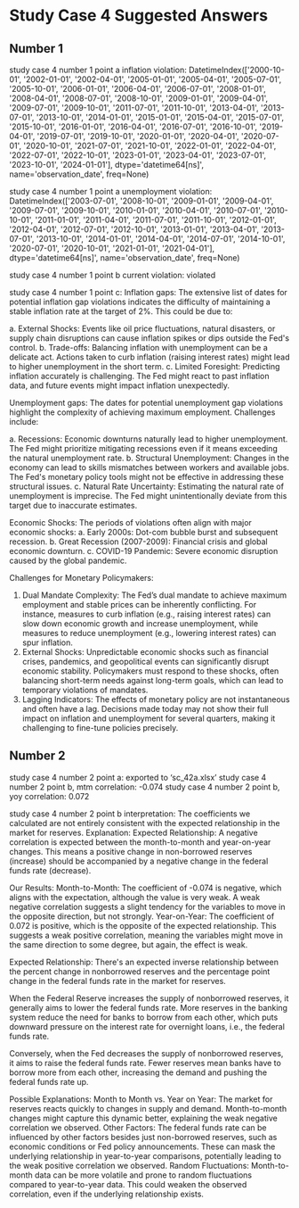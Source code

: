 # Study Case 4 Suggested Answers
## Number 1
study case 4 number 1 point a inflation violation: DatetimeIndex(['2000-10-01', '2002-01-01', '2002-04-01', '2005-01-01',
               '2005-04-01', '2005-07-01', '2005-10-01', '2006-01-01',
               '2006-04-01', '2006-07-01', '2008-01-01', '2008-04-01',
               '2008-07-01', '2008-10-01', '2009-01-01', '2009-04-01',
               '2009-07-01', '2009-10-01', '2011-07-01', '2011-10-01',
               '2013-04-01', '2013-07-01', '2013-10-01', '2014-01-01',
               '2015-01-01', '2015-04-01', '2015-07-01', '2015-10-01',
               '2016-01-01', '2016-04-01', '2016-07-01', '2016-10-01',
               '2019-04-01', '2019-07-01', '2019-10-01', '2020-01-01',
               '2020-04-01', '2020-07-01', '2020-10-01', '2021-07-01',
               '2021-10-01', '2022-01-01', '2022-04-01', '2022-07-01',
               '2022-10-01', '2023-01-01', '2023-04-01', '2023-07-01',
               '2023-10-01', '2024-01-01'],
              dtype='datetime64[ns]', name='observation_date', freq=None)

study case 4 number 1 point a unemployment violation: DatetimeIndex(['2003-07-01', '2008-10-01', '2009-01-01', '2009-04-01',
               '2009-07-01', '2009-10-01', '2010-01-01', '2010-04-01',
               '2010-07-01', '2010-10-01', '2011-01-01', '2011-04-01',
               '2011-07-01', '2011-10-01', '2012-01-01', '2012-04-01',
               '2012-07-01', '2012-10-01', '2013-01-01', '2013-04-01',
               '2013-07-01', '2013-10-01', '2014-01-01', '2014-04-01',
               '2014-07-01', '2014-10-01', '2020-07-01', '2020-10-01',
               '2021-01-01', '2021-04-01'],
              dtype='datetime64[ns]', name='observation_date', freq=None)

study case 4 number 1 point b current violation: violated

study case 4 number 1 point c:
Inflation gaps:
The extensive list of dates for potential inflation gap violations indicates the difficulty of maintaining a stable inflation rate at the target of 2%. This could be due to:

a. External Shocks: Events like oil price fluctuations, natural disasters, or supply chain disruptions can cause inflation spikes or dips outside the Fed's control.
b. Trade-offs: Balancing inflation with unemployment can be a delicate act. Actions taken to curb inflation (raising interest rates) might lead to higher unemployment in the short term.
c. Limited Foresight: Predicting inflation accurately is challenging. The Fed might react to past inflation data, and future events might impact inflation unexpectedly.

Unemployment gaps:
The dates for potential unemployment gap violations highlight the complexity of achieving maximum employment. Challenges include:

a. Recessions: Economic downturns naturally lead to higher unemployment. The Fed might prioritize mitigating recessions even if it means exceeding the natural unemployment rate.
b. Structural Unemployment: Changes in the economy can lead to skills mismatches between workers and available jobs. The Fed's monetary policy tools might not be effective in addressing these structural issues.
c. Natural Rate Uncertainty: Estimating the natural rate of unemployment is imprecise. The Fed might unintentionally deviate from this target due to inaccurate estimates.

Economic Shocks: The periods of violations often align with major economic shocks:
a. Early 2000s: Dot-com bubble burst and subsequent recession.
b. Great Recession (2007-2009): Financial crisis and global economic downturn.
c. COVID-19 Pandemic: Severe economic disruption caused by the global pandemic.

Challenges for Monetary Policymakers:
1. Dual Mandate Complexity: The Fed’s dual mandate to achieve maximum employment and stable prices can be inherently conflicting. For instance, measures to curb inflation (e.g., raising interest rates) can slow down economic growth and increase unemployment, while measures to reduce unemployment (e.g., lowering interest rates) can spur inflation.
2. External Shocks: Unpredictable economic shocks such as financial crises, pandemics, and geopolitical events can significantly disrupt economic stability. Policymakers must respond to these shocks, often balancing short-term needs against long-term goals, which can lead to temporary violations of mandates.
3. Lagging Indicators: The effects of monetary policy are not instantaneous and often have a lag. Decisions made today may not show their full impact on inflation and unemployment for several quarters, making it challenging to fine-tune policies precisely.


## Number 2
study case 4 number 2 point a: exported to ‘sc_42a.xlsx’
study case 4 number 2 point b, mtm correlation: -0.074
study case 4 number 2 point b, yoy correlation: 0.072

study case 4 number 2 point b interpretation:
The coefficients we calculated are not entirely consistent with the expected relationship in the market for reserves. Explanation:
Expected Relationship: A negative correlation is expected between the month-to-month and year-on-year changes. This means a positive change in non-borrowed reserves (increase) should be accompanied by a negative change in the federal funds rate (decrease).

Our Results:
Month-to-Month: The coefficient of -0.074 is negative, which aligns with the expectation, although the value is very weak. A weak negative correlation suggests a slight tendency for the variables to move in the opposite direction, but not strongly.
Year-on-Year: The coefficient of 0.072 is positive, which is the opposite of the expected relationship. This suggests a weak positive correlation, meaning the variables might move in the same direction to some degree, but again, the effect is weak.

Expected Relationship:
There's an expected inverse relationship between the percent change in nonborrowed reserves and the percentage point change in the federal funds rate in the market for reserves. 

When the Federal Reserve increases the supply of nonborrowed reserves, it generally aims to lower the federal funds rate. More reserves in the banking system reduce the need for banks to borrow from each other, which puts downward pressure on the interest rate for overnight loans, i.e., the federal funds rate.

Conversely, when the Fed decreases the supply of nonborrowed reserves, it aims to raise the federal funds rate. Fewer reserves mean banks have to borrow more from each other, increasing the demand and pushing the federal funds rate up.

Possible Explanations:
Month to Month vs. Year on Year: The market for reserves reacts quickly to changes in supply and demand. Month-to-month changes might capture this dynamic better, explaining the weak negative correlation we observed.
Other Factors: The federal funds rate can be influenced by other factors besides just non-borrowed reserves, such as economic conditions or Fed policy announcements. These can mask the underlying relationship in year-to-year comparisons, potentially leading to the weak positive correlation we observed.
Random Fluctuations: Month-to-month data can be more volatile and prone to random fluctuations compared to year-to-year data. This could weaken the observed correlation, even if the underlying relationship exists.
